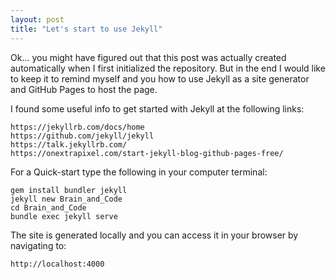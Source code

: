 ```yaml
---
layout: post
title: "Let's start to use Jekyll"
---
```


Ok... you might have figured out that this post was actually created automatically when I first initialized the repository. But in the end I would like to keep it to remind myself and you how to use Jekyll as a site generator and GitHub Pages to host the page.

I found some useful info to get started with Jekyll at the following links:
```
https://jekyllrb.com/docs/home
https://github.com/jekyll/jekyll
https://talk.jekyllrb.com/
https://onextrapixel.com/start-jekyll-blog-github-pages-free/
```

For a Quick-start type the following in your computer terminal:
```
gem install bundler jekyll
jekyll new Brain_and_Code
cd Brain_and_Code
bundle exec jekyll serve
```
The site is generated locally and you can access it in your browser by navigating to:
```
http://localhost:4000
````
